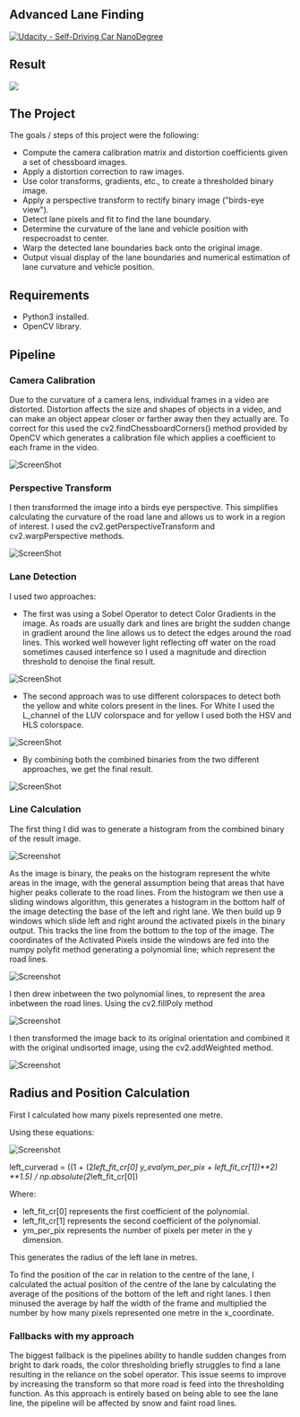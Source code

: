 ## Advanced Lane Finding
[![Udacity - Self-Driving Car NanoDegree](https://s3.amazonaws.com/udacity-sdc/github/shield-carnd.svg)](http://www.udacity.com/drive)

Result
---

![](https://media.giphy.com/media/2WGS9JBb3N13ylK6IN/giphy.gif)

The Project
---

The goals / steps of this project were the following:

* Compute the camera calibration matrix and distortion coefficients given a set of chessboard images.
* Apply a distortion correction to raw images.
* Use color transforms, gradients, etc., to create a thresholded binary image.
* Apply a perspective transform to rectify binary image ("birds-eye view").
* Detect lane pixels and fit to find the lane boundary.
* Determine the curvature of the lane and vehicle position with respecroadst to center.
* Warp the detected lane boundaries back onto the original image.
* Output visual display of the lane boundaries and numerical estimation of lane curvature and vehicle position.

Requirements
---

* Python3 installed.
* OpenCV library.

Pipeline
---
### Camera Calibration
Due to the curvature of a camera lens, individual frames in a video are distorted. Distortion affects the size and shapes of objects in a video, and can make an object appear closer or farther away then they actually are. To correct for this  used the cv2.findChessboardCorners() method provided by OpenCV which generates a calibration file which applies a coefficient to each frame in the video.

![ScreenShot](camera_cal/result.png)

### Perspective Transform

I then transformed the image into a birds eye perspective. This simplifies calculating the curvature of the road lane and allows us to work in a region of interest. I used the cv2.getPerspectiveTransform and cv2.warpPerspective methods.

![ScreenShot](camera_cal/result2.png)

### Lane Detection

I used two approaches:
* The first was using a Sobel Operator to detect Color Gradients in the image. As roads are usually dark and lines are bright the sudden change in gradient around the line allows us to detect the edges around the road lines. This worked well however light reflecting off water on the road sometimes caused interfence so I used a magnitude and direction threshold to denoise the final result.

![ScreenShot](camera_cal/result3.png)

* The second approach was to use different colorspaces to detect both the yellow and white colors present in the lines. For White I used the L_channel of the LUV colorspace and for yellow I used both the HSV and HLS colorspace.

![ScreenShot](camera_cal/result4.png)

* By combining both the combined binaries from the two different approaches, we get the final result.

![ScreenShot](camera_cal/result6.png)

### Line Calculation

The first thing I did was to generate a histogram from the combined binary of the result image.

![Screenshot](camera_cal/result7.png)

As the image is binary, the peaks on the histogram represent the white areas in the image, with the general assumption being that areas that have higher peaks collerate to the road lines. From the histogram we then use a sliding windows algorithm, this generates a histogram in the bottom half of the image detecting the base of the left and right lane. We then build up 9 windows which slide left and right around the activated pixels in the binary output. This tracks the line from the bottom to the top of the image. The coordinates of the Activated Pixels inside the windows are fed into the numpy polyfit method generating a polynomial line; which represent the road lines.

![Screenshot](camera_cal/result8.JPG)

I then drew inbetween the two polynomial lines, to represent the area inbetween the road lines. Using the cv2.fillPoly method

![Screenshot](camera_cal/result9.JPG)

I then transformed the image back to its original orientation and combined it with the original undisorted image, using the cv2.addWeighted method.

![Screenshot](camera_cal/result10.JPG)

Radius and Position Calculation
---

First I calculated how many pixels represented one metre.

Using these equations:

![Screenshot](camera_cal/result11.JPG)

left_curverad = ((1 + (2*left_fit_cr[0] *y_eval*ym_per_pix + left_fit_cr[1])**2) **1.5) / np.absolute(2*left_fit_cr[0])

Where:
* left_fit_cr[0] represents the first coefficient of the polynomial.
* left_fit_cr[1] represents the second coefficient of the polynomial.
* ym_per_pix represents the number of pixels per meter in the y dimension.

This generates the radius of the left lane in metres.

To find the position of the car in relation to the centre of the lane, I calculated the actual position of the centre of the lane by calculating the average of the positions of the bottom of the left and right lanes. I then minused the average by half the width of the frame and multiplied the number by how many pixels represented one metre in the x_coordinate.

### Fallbacks with my approach

The biggest fallback is the pipelines ability to handle sudden changes from bright to dark roads, the color thresholding briefly struggles to find a lane resulting in the reliance on the sobel operator. This issue seems to improve by increasing the transform so that more road is feed into the thresholding function.
As this approach is entirely based on being able to see the lane line, the pipeline will be affected by snow and faint road lines.
